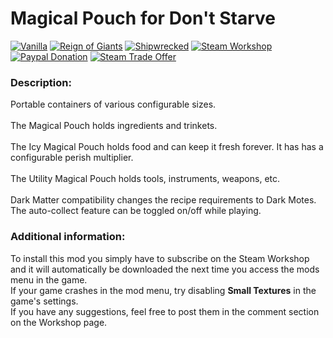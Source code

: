 # Magical Pouch for Don't Starve
[![Vanilla](https://img.shields.io/badge/vanilla-yes-brightgreen.svg)](http://steamcommunity.com/sharedfiles/filedetails/?id=399011777) 
[![Reign of Giants](https://img.shields.io/badge/RoG-yes-brightgreen.svg)](http://steamcommunity.com/sharedfiles/filedetails/?id=399011777) 
[![Shipwrecked](https://img.shields.io/badge/SW-yes-brightgreen.svg)](http://steamcommunity.com/sharedfiles/filedetails/?id=399011777) 
[![Steam Workshop](https://img.shields.io/badge/steam-workshop-blue.svg)](http://steamcommunity.com/sharedfiles/filedetails/?id=399011777) 
[![Paypal Donation](https://img.shields.io/badge/donate-paypal-orange.svg)](https://www.paypal.com/cgi-bin/webscr?cmd=_s-xclick&hosted_button_id=7AJKEDU7BYRRG) 
[![Steam Trade Offer](https://img.shields.io/badge/donate-steam%20trade%20offer-orange.svg)](https://steamcommunity.com/tradeoffer/new/?partner=42003848&token=tB7Jhg1K)

###  Description:
Portable containers of various configurable sizes. </br></br>
The Magical Pouch holds ingredients and trinkets. </br></br>
The Icy Magical Pouch holds food and can keep it fresh forever. 
It has has a configurable perish multiplier. </br></br>
The Utility Magical Pouch holds tools, instruments, weapons, etc. </br></br>
Dark Matter compatibility changes the recipe requirements to Dark Motes. </br>
The auto-collect feature can be toggled on/off while playing.

###  Additional information:
To install this mod you simply have to subscribe on the Steam Workshop and it will automatically be downloaded the next time you access the mods menu in the game.</br>
If your game crashes in the mod menu, try disabling __Small Textures__ in the game's settings.</br>
If you have any suggestions, feel free to post them in the comment section on the Workshop page.


